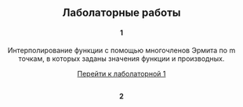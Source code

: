 ## <h2 align="center">Лаболаторные работы</h2>
<div align="center">
  
<h4>1</h4>

Интерполирование функции с помощью многочленов
Эрмита по m точкам, в которых заданы значения функции и производных.

[Перейти к лаболаторной 1](https://github.com/NIOHOMY/Numerical_Methods_6_semester/tree/lab1)

##

<h4>2</h4>




</div>
